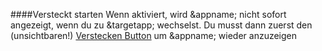 ####Versteckt starten
Wenn aktiviert, wird &appname; nicht sofort angezeigt, wenn du zu &targetapp; wechselst. Du musst dann zuerst den (unsichtbaren!) [Verstecken Button](/buttons#button_hide) um &appname; wieder anzuzeigen
